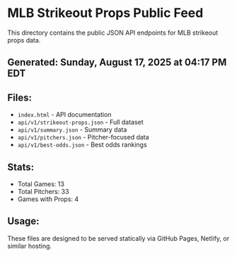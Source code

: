 # MLB Strikeout Props Public Feed

This directory contains the public JSON API endpoints for MLB strikeout props data.

## Generated: Sunday, August 17, 2025 at 04:17 PM EDT

## Files:
- `index.html` - API documentation
- `api/v1/strikeout-props.json` - Full dataset
- `api/v1/summary.json` - Summary data
- `api/v1/pitchers.json` - Pitcher-focused data  
- `api/v1/best-odds.json` - Best odds rankings

## Stats:
- Total Games: 13
- Total Pitchers: 33
- Games with Props: 4

## Usage:
These files are designed to be served statically via GitHub Pages, Netlify, or similar hosting.
